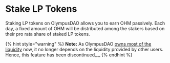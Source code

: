 # Stake LP Tokens

Staking LP tokens on OlympusDAO allows you to earn OHM passively. Each day, a fixed amount of OHM will be distributed among the stakers based on their pro rata share of staked LP tokens.

{% hint style="warning" %}
**Note:** As OlympusDAO [owns most of the liquidity](https://dune.xyz/shadow/Olympus-%28OHM%29) now, it no longer depends on the liquidity provided by other users. Hence, this feature has been discontinued_._
{% endhint %}

